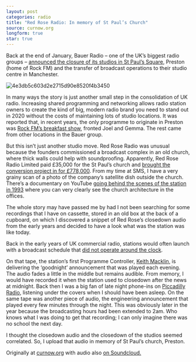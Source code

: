 ```yaml
---
layout: post 
categories: radio
title: "Red Rose Radio: In memory of St Paul’s Church"
source: curnow.org
longform: true
star: true
---
```


Back at the end of January, Bauer Radio – one of the UK’s biggest radio groups – [announced the closure of its studios in St Paul’s Square](https://radiotoday.co.uk/2020/01/bauer-moves-rock-fm-programming-to-manchester/), Preston (home of Rock FM) and the transfer of broadcast operations to their studio centre in Manchester.

![4e3db5c603d2e2715d90e8520f4b3450](https://github.com/user-attachments/assets/99f70781-e898-41b4-9017-8868c0f77a42)

In many ways the story is just another small step in the consolidation of UK radio. Increasing shared programming and networking allows radio station owners to create the kind of big, modern radio brand you need to stand out in 2020 without the costs of maintaining lots of studio locations. It was reported that, in recent years, the only programme to originate in Preston was [Rock FM’s breakfast show](https://theprestonhub.co.uk/2020/01/27/rock-fm-to-move-out-of-st-pauls-square-as-programming-moves-to-manchester/), fronted Joel and Gemma. The rest came from other locations in the Bauer group.

But this isn’t just another studio move. Red Rose Radio was unusual because the founders commissioned a broadcast complex in an old church, where thick walls could help with soundproofing. Apparently, Red Rose Radio Limited paid £35,000 for the St Paul’s church and [brought the conversion project in for £778,000](https://www.longridgenews.co.uk/news/how-a-much-loved-radio-station-was-born-in-a-lancashire-church-1-10243338). From my time at SMS, I have a very grainy scan of a photo of the company’s satellite dish outside the church. There’s a documentary on YouTube [going behind the scenes of the station in 1993](https://youtu.be/TMJ9OBdA4Xk) where you can very clearly see the church architecture in the offices.

The whole story may have passed me by had I not been searching for some recordings that I have on cassette, stored in an old box at the back of a cupboard, on which I discovered a snippet of Red Rose’s closedown audio from the early years and decided to have a look what was the station was like today.

Back in the early years of UK commercial radio, stations would often launch with a broadcast schedule that [did not operate around the clock](https://derekblogster.files.wordpress.com/2014/10/image6.jpg).

On that tape, the station’s first Programme Controller, [Keith Macklin](https://en.wikipedia.org/wiki/Keith_Macklin), is delivering the ‘goodnight’ announcement that was played each evening. The audio fades a little in the middle but remains audible. From memory, I would have recorded it when the station used to closedown after the news at midnight. Back then I was a big fan of late night phone-ins on [Piccadilly Radio](http://www.curnow.org/tag/piccadilly-radio/), listening under the covers when I should have been asleep. On the same tape was another piece of audio, the engineering announcement that played every few minutes through the night. This was obviously later in the year because the broadcasting hours had been extended to 2am. Who knows what I was doing to get that recording; I can only imagine there was no school the next day.

I thought the closedown audio and the closedown of the studios seemed correlated. So, I upload that audio in memory of St Paul’s church, Preston.

Originally at [curnow.org](http://www.curnow.org/2020/03/red-rose-radio-in-memory-of-st-pauls-church/) with audio also [on Soundcloud.](https://soundcloud.com/curns/red-rose-radio-closedown-audio-from-1983)
